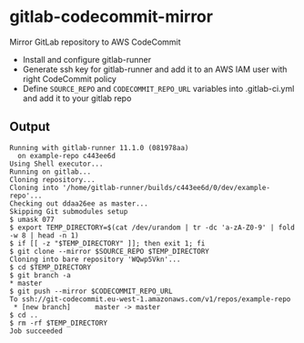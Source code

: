 # gitlab-codecommit-mirror
Mirror GitLab repository to AWS CodeCommit

- Install and configure gitlab-runner
- Generate ssh key for gitlab-runner and add it to an AWS IAM user with right CodeCommit policy
- Define `SOURCE_REPO` and `CODECOMMIT_REPO_URL` variables into .gitlab-ci.yml and add it to your gitlab repo

## Output
```
Running with gitlab-runner 11.1.0 (081978aa)
  on example-repo c443ee6d
Using Shell executor...
Running on gitlab...
Cloning repository...
Cloning into '/home/gitlab-runner/builds/c443ee6d/0/dev/example-repo'...
Checking out ddaa26ee as master...
Skipping Git submodules setup
$ umask 077
$ export TEMP_DIRECTORY=$(cat /dev/urandom | tr -dc 'a-zA-Z0-9' | fold -w 8 | head -n 1)
$ if [[ -z "$TEMP_DIRECTORY" ]]; then exit 1; fi
$ git clone --mirror $SOURCE_REPO $TEMP_DIRECTORY
Cloning into bare repository 'WQwp5Vkn'...
$ cd $TEMP_DIRECTORY
$ git branch -a
* master
$ git push --mirror $CODECOMMIT_REPO_URL
To ssh://git-codecommit.eu-west-1.amazonaws.com/v1/repos/example-repo
 * [new branch]      master -> master
$ cd ..
$ rm -rf $TEMP_DIRECTORY
Job succeeded
```
